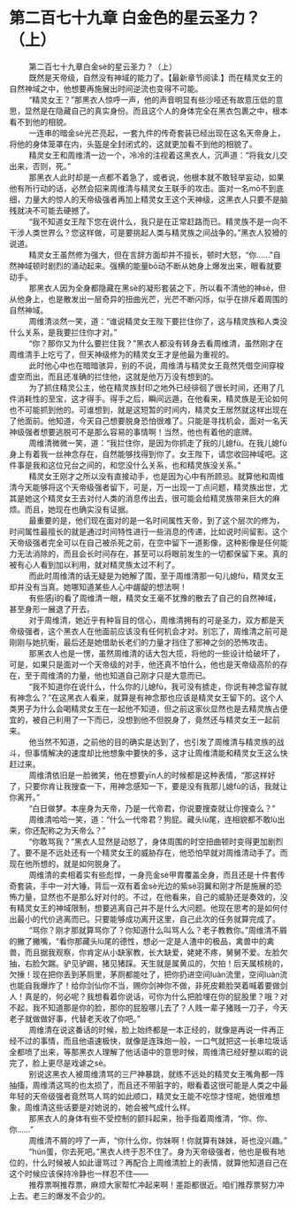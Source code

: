 <h1>第二百七十九章 白金色的星云圣力？（上）</h1>
<div id="content">&nbsp&nbsp&nbsp&nbsp&nbsp&nbsp&nbsp&nbsp
 第二百七十九章白金sè的星云圣力？（上）
 <br/>&nbsp&nbsp&nbsp&nbsp&nbsp&nbsp&nbsp&nbsp
 既然是天帝级，自然没有神域的能力了。【最新章节阅读.】而在精灵女王的自然神域之中，他想要再施展出时间逆流也变得不可能。
 <br/>&nbsp&nbsp&nbsp&nbsp&nbsp&nbsp&nbsp&nbsp
 “精灵女王？”那黑衣人惊呼一声，他的声音明显有些沙哑还有故意压低的意思，显然是在隐藏自己的真实身份。而且这个人的身体完全在黑衣包裹之中，根本看不到他的相貌。
 <br/>&nbsp&nbsp&nbsp&nbsp&nbsp&nbsp&nbsp&nbsp
 一连串的暗金sè光芒亮起，一套九件的传奇套装已经出现在这名天帝身上，将他的身体笼罩在内，头盔是全封闭式的，这就更加看不到他的相貌了。
 <br/>&nbsp&nbsp&nbsp&nbsp&nbsp&nbsp&nbsp&nbsp
 精灵女王和周维清一边一个，冷冷的注视着这黑衣人，沉声道：“将我女儿交出来，否则，死。”
 <br/>&nbsp&nbsp&nbsp&nbsp&nbsp&nbsp&nbsp&nbsp
 那黑衣人此时却是一点都不着急了，或者说，他根本就不敢轻举妄动，如果他有所行动的话，必然会招来周维清与精灵女王联手的攻击。面对一名mō不到底细，力量大的惊人的天帝级强者再加上精灵女王这个天神级，这黑衣人只要不是脑残就决不可能去硬撼了。
 <br/>&nbsp&nbsp&nbsp&nbsp&nbsp&nbsp&nbsp&nbsp
 “我不知道女王陛下您在说什么，我只是在正常赶路而已。精灵族不是一向不干涉人类世界么？您这样做，可是要挑起人类与精灵族之间战争的。”黑衣人狡猾的说道。
 <br/>&nbsp&nbsp&nbsp&nbsp&nbsp&nbsp&nbsp&nbsp
 精灵女王虽然修为强大，但在言辞方面却并不擅长，顿时大怒，“你……”自然神域顿时剧烈的涌动起来。强横的能量bō动不断从她身上爆发出来，眼看就要动手。
 <br/>&nbsp&nbsp&nbsp&nbsp&nbsp&nbsp&nbsp&nbsp
 那黑衣人因为全身都隐藏在黑sè的凝形套装之下，所以看不清他的神sè，但从他身上，也是散发出一层奇异的扭曲光芒，光芒不断闪烁，似乎在排斥着周围的自然神域。
 <br/>&nbsp&nbsp&nbsp&nbsp&nbsp&nbsp&nbsp&nbsp
 周维清淡然一笑，道：“谁说精灵女王陛下要拦住你了，这与精灵族和人类没什么关系，是我要拦住你才对。”
 <br/>&nbsp&nbsp&nbsp&nbsp&nbsp&nbsp&nbsp&nbsp
 “你？那你又为什么要拦住我？”黑衣人都没有转身去看周维清，虽然刚才在周维清手上吃亏了，但天神级修为的精灵女王才是他最为重视的。
 <br/>&nbsp&nbsp&nbsp&nbsp&nbsp&nbsp&nbsp&nbsp
 此时他心中也在暗暗骇异，别的不说，周维清与精灵女王竟然凭借空间穿梭虚空而出，而且还准确的拦住他，这就是他万万没有想到的。
 <br/>&nbsp&nbsp&nbsp&nbsp&nbsp&nbsp&nbsp&nbsp
 为了抓住精灵公主，他在精灵族封印之地外已经徘徊了很长时间，还用了几件消耗性的至宝，这才得手。得手之后，瞬间远遁，在他看来，精灵族是无论如何也不可能抓到他的。可谁想到，就是这短暂的时间内，精灵女王居然就这样出现在了他面前。他知道，今天自己想要脱身恐怕很难了。只能是寻找机会，面对一名天神级强者想要逃脱可不是那么容易的事情啊！当然，他也有着他的底牌。
 <br/>&nbsp&nbsp&nbsp&nbsp&nbsp&nbsp&nbsp&nbsp
 周维清微微一笑，道：“我拦住你，是因为你抓走了我的儿媳fù。在我儿媳fù身上有着我一丝神念存在，自然能够找得到你了。女王陛下，请您收回神域吧。这件事是我和这位兄台之间的，和您没什么关系，也和精灵族没关系。”
 <br/>&nbsp&nbsp&nbsp&nbsp&nbsp&nbsp&nbsp&nbsp
 精灵女王刚才之所以没有直接动手，也是因为心中有所顾忌。就算他和周维清今天能够将这个天帝级强者留下，可是，万一出现一丁点问题，精灵族出世，尤其是她这个精灵女王去对付人类的消息传出去，很可能会给精灵族带来巨大的麻烦。而且，她现在也确实没有证据。
 <br/>&nbsp&nbsp&nbsp&nbsp&nbsp&nbsp&nbsp&nbsp
 最重要的是，他们现在面对的是一名时间属性天帝，到了这个层次的修为，时间属性最擅长的就是通过时间特性进行一些消息的传递，比如说时间留影。这个天帝级强者完全可以在自己被杀死之前，在空中留下一道影像，这种影像是任何能力无法消除的，而且会长时间存在，甚至可以将眼前发生的一切都保留下来。真的被有心人看到加以利用，就对精灵族太过不利了。
 <br/>&nbsp&nbsp&nbsp&nbsp&nbsp&nbsp&nbsp&nbsp
 而此时周维清的话无疑是为她解了围，至于周维清那一句儿媳fù，精灵女王却并没有当真。她哪知道某些人心中龌龊的想法啊！
 <br/>&nbsp&nbsp&nbsp&nbsp&nbsp&nbsp&nbsp&nbsp
 有些感jī的看了周维清一眼，精灵女王毫不犹豫的散去了自己的自然神域，甚至身形一展退了开去。
 <br/>&nbsp&nbsp&nbsp&nbsp&nbsp&nbsp&nbsp&nbsp
 对于周维清，她近乎有种盲目的信心，周维清拥有的可是圣力，双方都是天帝级强者，这个黑衣人在他面前应该没有任何机会才对。别忘了，周维清之前可是刚刚与她抗衡，最后还是她借助长老们的力量才挡住了邪神之剑的恐怖攻击。
 <br/>&nbsp&nbsp&nbsp&nbsp&nbsp&nbsp&nbsp&nbsp
 那黑衣人也是一愣，虽然周维清的话大包大揽，将他的一些设计给破坏了，可是，如果只是面对一个天帝级的对手，他还真不怕什么，他也是天帝级高阶的存在，至于周维清的力量，他也知道自己刚才只是大意而已。
 <br/>&nbsp&nbsp&nbsp&nbsp&nbsp&nbsp&nbsp&nbsp
 “我不知道你在说什么，什么你的儿媳fù，我可没有掳走，你说有神念留存就有神念么？”在这黑衣人看来，就算是有神念那也应该是精灵女王留下的。这个人类男子为什么会喝精灵女王在一起他不知道，但之前这家伙显然也是去精灵族占便宜的，被自己利用了一下而已，没想到他不但脱身了，竟然还与精灵女王一起前来。
 <br/>&nbsp&nbsp&nbsp&nbsp&nbsp&nbsp&nbsp&nbsp
 他当然不知道，之前他的目的确实是达到了，也引发了周维清与精灵族的战斗，但事情解决的速度却比他想象中要快的多，这才让周维清能和精灵女王这么快赶过来。
 <br/>&nbsp&nbsp&nbsp&nbsp&nbsp&nbsp&nbsp&nbsp
 周维清依旧是一脸微笑，他在想要yīn人的时候都是这种表情，“那这样好了，只要你肯让我搜查一下，用神念感知一下，要是没有我那儿媳fù的话，我就让你离开。”
 <br/>&nbsp&nbsp&nbsp&nbsp&nbsp&nbsp&nbsp&nbsp
 “白日做梦。本座身为天帝，乃是一代帝君，你说要搜查就让你搜查么？”
 <br/>&nbsp&nbsp&nbsp&nbsp&nbsp&nbsp&nbsp&nbsp
 周维清哈哈一笑，道：“什么一代帝君？狗屁。藏头lù尾，连相貌都不敢lù出来，你还配称之为天帝么？”
 <br/>&nbsp&nbsp&nbsp&nbsp&nbsp&nbsp&nbsp&nbsp
 “你敢骂我？”黑衣人显然是动怒了，身体周围的时空扭曲顿时变得更加剧烈了。要不是不远处还有一个精灵女王的威胁存在，他恐怕早就对周维清动手了。而现在他所想的，就是如何脱身了。
 <br/>&nbsp&nbsp&nbsp&nbsp&nbsp&nbsp&nbsp&nbsp
 周维清的卖相着实有些彪悍，一身亮金sè甲胄覆盖全身，而且还是十件套传奇套装，手中一对大锤，背后一双有着金sè光边的紫sè羽翼和刚才所是施展的恐怖力量，显然也不是那么好对付的。不过，在他看来，自己的威胁还是奏效的，没有精灵女王的神域限制，想要逃离自己并不是什么大问题。他现在思考的是如何付出最小的代价逃离而已。只要能够成功离开这里，自己此次的任务就算完成了。
 <br/>&nbsp&nbsp&nbsp&nbsp&nbsp&nbsp&nbsp&nbsp
 “骂你？刚才那就算骂你了？你知道什么叫骂人么？老子教教你。”周维清不屑的撇了撇嘴，“看你那藏头lù尾的德性，想必一定是人渣中的极品，禽兽中的禽兽，而且据我观察，你肯定从小缺家教，长大缺爱，姥姥不疼，舅舅不爱。左脸欠抽，右脸欠踹。驴见驴踢，猪见猪踩。天生就是属黄瓜的，欠拍！后天属核桃的，欠捶！现在把你丢到茅厕里，茅厕都能吐了，把你扔进空间luàn流里，空间luàn流也能自我爆炸了！给你剑仙你不当，赐你剑神你不做，非死皮赖脸哭着喊着要做剑人！真是的，何必呢？我想看着你说话，可你为什么把脸埋在你的屁股里？哦？对不起，我不知道那是你的脸，那你的屁股哪儿去了？人贱一辈子猪贱一刀子，今天老子就做做好事，代替老天收了你吧。”
 <br/>&nbsp&nbsp&nbsp&nbsp&nbsp&nbsp&nbsp&nbsp
 周维清在说这番话的时候，脸上始终都是一本正经的，就像是再说一件再正经不过的事情，而且他语速极快，就像是连珠炮一般，一口气就把这一长串垃圾话全都喷了出来，等那黑衣人理解了他话语中的意思时候，周维清已经好整以暇的说完了，脸上更尽是戏谑之sè。
 <br/>&nbsp&nbsp&nbsp&nbsp&nbsp&nbsp&nbsp&nbsp
 别说这黑衣人被周维清骂的三尸神暴跳，就练不远处的精灵女王嘴角都一阵抽搐，周维清这骂的也太损了，而且还不带脏字的，眼看着这很可能是人类之中最年轻的天帝级强者竟然骂人骂的如此顺口，精灵女王能不吃惊才怪呢，她很难想象，周维清这些话要是对她说的，她会被气成什么样。
 <br/>&nbsp&nbsp&nbsp&nbsp&nbsp&nbsp&nbsp&nbsp
 那黑衣人的身体有些不受控制的颤抖起来，抬手指着周维清，“你、你、你……”
 <br/>&nbsp&nbsp&nbsp&nbsp&nbsp&nbsp&nbsp&nbsp
 周维清不屑的哼了一声，“你什么你，你妹啊！你就算有妹妹，哥也没兴趣。”
 <br/>&nbsp&nbsp&nbsp&nbsp&nbsp&nbsp&nbsp&nbsp
 “hún蛋，你去死吧。”黑衣人终于忍不住了。身为天帝级强者，他也是极有地位的，什么时候被人如此谩骂过？再配合上周维清脸上的表情，就算他知道自己在这个时候应该保持冷静也一样忍不住——
 <br/>&nbsp&nbsp&nbsp&nbsp&nbsp&nbsp&nbsp&nbsp
 推荐票啊推荐票，麻烦大家帮忙冲起来啊！差距都很近。咱们推荐票努力冲上去。老三的爆发不会少的。
 <br/>&nbsp&nbsp&nbsp&nbsp&nbsp&nbsp&nbsp&nbsp
 <br/>&nbsp&nbsp&nbsp&nbsp&nbsp&nbsp&nbsp&nbsp
</div>
